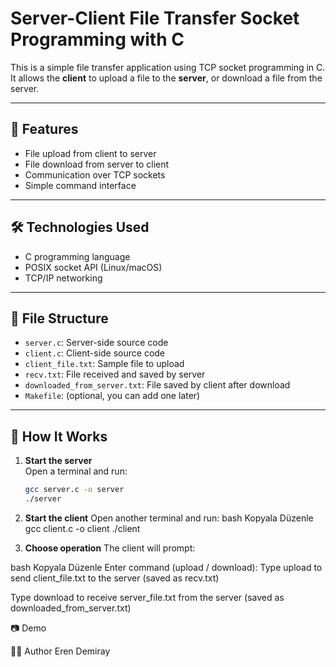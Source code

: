 # Server-Client File Transfer Socket Programming with C

This is a simple file transfer application using TCP socket programming in C. It allows the **client** to upload a file to the **server**, or download a file from the server.

---

## 🚀 Features

- File upload from client to server
- File download from server to client
- Communication over TCP sockets
- Simple command interface

---

## 🛠️ Technologies Used

- C programming language
- POSIX socket API (Linux/macOS)
- TCP/IP networking

---

## 📁 File Structure

- `server.c`: Server-side source code
- `client.c`: Client-side source code
- `client_file.txt`: Sample file to upload
- `recv.txt`: File received and saved by server
- `downloaded_from_server.txt`: File saved by client after download
- `Makefile`: (optional, you can add one later)

---

## 🧪 How It Works

1. **Start the server**  
   Open a terminal and run:
   ```bash
   gcc server.c -o server
   ./server

2. **Start the client**
Open another terminal and run:
bash
Kopyala
Düzenle
gcc client.c -o client
./client

3. **Choose operation**
The client will prompt:

bash
Kopyala
Düzenle
Enter command (upload / download):
Type upload to send client_file.txt to the server (saved as recv.txt)

Type download to receive server_file.txt from the server (saved as downloaded_from_server.txt)

📷 Demo


👨‍💻 Author
Eren Demiray
